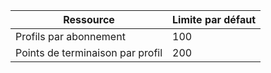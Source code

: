 Ressource| Limite par défaut
---|---
Profils par abonnement | 100
Points de terminaison par profil| 200

<!---HONumber=August15_HO7-->
